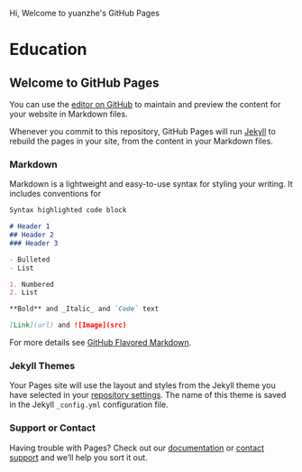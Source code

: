 Hi, Welcome to yuanzhe's GitHub Pages


# Education



## Welcome to GitHub Pages

You can use the [editor on GitHub](https://github.com/yuanzhepeng/yuanzhepeng.github.com/edit/main/index.md) to maintain and preview the content for your website in Markdown files.

Whenever you commit to this repository, GitHub Pages will run [Jekyll](https://jekyllrb.com/) to rebuild the pages in your site, from the content in your Markdown files.

### Markdown

Markdown is a lightweight and easy-to-use syntax for styling your writing. It includes conventions for

```markdown
Syntax highlighted code block

# Header 1
## Header 2
### Header 3

- Bulleted
- List

1. Numbered
2. List

**Bold** and _Italic_ and `Code` text

[Link](url) and ![Image](src)
```

For more details see [GitHub Flavored Markdown](https://guides.github.com/features/mastering-markdown/).

### Jekyll Themes

Your Pages site will use the layout and styles from the Jekyll theme you have selected in your [repository settings](https://github.com/yuanzhepeng/yuanzhepeng.github.com/settings). The name of this theme is saved in the Jekyll `_config.yml` configuration file.

### Support or Contact

Having trouble with Pages? Check out our [documentation](https://docs.github.com/categories/github-pages-basics/) or [contact support](https://github.com/contact) and we’ll help you sort it out.


<script type="text/javascript" id="clustrmaps" src="//clustrmaps.com/map_v2.js?d=_87wZ5aK1x7qnh_t9-IFE_Dus8M-HVCxG_mpZYhmeBI&cl=ffffff&w=a"></script>
